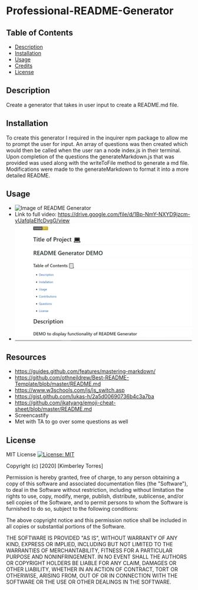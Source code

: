# Professional-README-Generator

## Table of Contents
* [Description](#description)
* [Installation](#installation)
* [Usage](#usage)
* [Credits](#credits)
* [License](#License)

## Description
Create a generator that takes in user input to create a README.md file.

## Installation

To create this generator I required in the inquirer npm package to allow me to prompt the user for input. An array of questions was then created which would then be called when the user ran a node index.js in their terminal. Upon completion of the questions the generateMarkdown.js that was provided was used along with the writeToFile method to generate a md file. Modifications were made to the generateMarkdown to format it into a more detailed README.

## Usage
* ![Image of README Generator](READMEGIF.gif)
* Link to full video: https://drive.google.com/file/d/1Bp-NmY-NXYD9jzcm-yUafqIaEIfcDvgG/view
* ![Screenshot of generated README](readmescreenshot.jPG)

## Resources
* https://guides.github.com/features/mastering-markdown/
* https://github.com/othneildrew/Best-README-Template/blob/master/README.md
* https://www.w3schools.com/js/js_switch.asp
* https://gist.github.com/lukas-h/2a5d00690736b4c3a7ba
* https://github.com/ikatyang/emoji-cheat-sheet/blob/master/README.md
* Screencastify
* Met with TA to go over some questions as well

## License
MIT License [![License: MIT](https://img.shields.io/badge/License-MIT-yellow.svg)](https://opensource.org/licenses/MIT)

Copyright (c) [2020] [Kimberley Torres]

Permission is hereby granted, free of charge, to any person obtaining a copy
of this software and associated documentation files (the "Software"), to deal
in the Software without restriction, including without limitation the rights
to use, copy, modify, merge, publish, distribute, sublicense, and/or sell
copies of the Software, and to permit persons to whom the Software is
furnished to do so, subject to the following conditions:

The above copyright notice and this permission notice shall be included in all
copies or substantial portions of the Software.

THE SOFTWARE IS PROVIDED "AS IS", WITHOUT WARRANTY OF ANY KIND, EXPRESS OR
IMPLIED, INCLUDING BUT NOT LIMITED TO THE WARRANTIES OF MERCHANTABILITY,
FITNESS FOR A PARTICULAR PURPOSE AND NONINFRINGEMENT. IN NO EVENT SHALL THE
AUTHORS OR COPYRIGHT HOLDERS BE LIABLE FOR ANY CLAIM, DAMAGES OR OTHER
LIABILITY, WHETHER IN AN ACTION OF CONTRACT, TORT OR OTHERWISE, ARISING FROM,
OUT OF OR IN CONNECTION WITH THE SOFTWARE OR THE USE OR OTHER DEALINGS IN THE
SOFTWARE.
